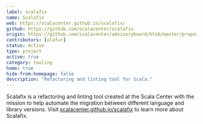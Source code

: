 ```yaml
---
label: scalafix
name: Scalafix
web: https://scalacenter.github.io/scalafix/
github: https://github.com/scalacenter/scalafix
origin: https://github.com/scalacenter/advisoryboard/blob/master/proposals/002-dotty-migration-path.md
contributors: [olafur]
status: Active
type: project
active: true
category: tooling
home: true
hide-from-homepage: false
description: "Refactoring and linting tool for Scala."
---
```


Scalafix is a refactoring and linting tool created at the Scala Center with the
mission to help automate the migration between different language and library
versions. Visit [scalacenter.github.io/scalafix](https://scalacenter.github.io/scalafix/) to
learn more about Scalafix.

